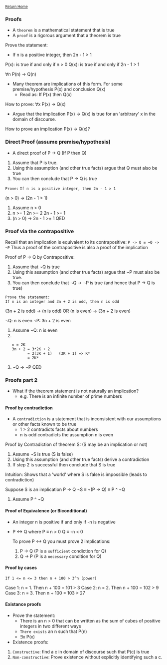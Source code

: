 <small>[Return Home](../../README.md)</small>

### Proofs

- A `theorem` is a mathematical statement that is true
- A `proof` is a rigorous argument that a theorem is true

Prove the statement:

- If n is a positive integer, then 2n - 1 > 1

P(x): is true if and only if n > 0
Q(x): is true if and only if 2n - 1 > 1

∀n P(n) -> Q(n)

- Many theorem are implications of this form. For some premise/hypothesis P(x) and conclusion Q(x)
  - Read as: If P(x) then Q(x)

How to prove: ∀x P(x) -> Q(x)

- Argue that the implication P(x) -> Q(x) is true for an 'arbitrary' x in the domain of discourse.

How to prove an implication P(x) -> Q(x)?

### Direct Proof (assume premise/hypothesis)

- A direct proof of P -> Q (If P then Q)

1. Assume that P is true.
2. Using this assumption (and other true facts) argue that Q must also be true
3. You can then conclude that P -> Q is true

`Prove:`
`If n is a positive integer, then 2n - 1 > 1`

(n > 0) -> (2n - 1 > 1)

1. Assume n > 0
2. n >= 1
   2n >= 2
   2n - 1 >= 1
3. (n > 0) -> 2n - 1 >= 1
   QED

### Proof via the contrapositive

Recall that an implication is equivalent to its contrapositive:
`P -> Q ≡ ¬Q -> ¬P`
Thus a proof of the contrapositive is also a proof of the implication

Proof of P -> Q by Contrapositive:

1. Assume that ¬Q is true
2. Using this assumption (and other true facts) argue that ¬P must also be true.
3. You can then conclude that ¬Q -> ¬P is true (and hence that P -> Q is true)

```
Prove the statement:
If n is an integer and 3n + 2 is odd, then n is odd
```

(3n + 2 is odd) -> (n is odd)
OR
(n is even) -> (3n + 2 is even)

¬Q: n is even
¬P: 3n + 2 is even

1. Assume ¬Q: n is even
2.

```
   n = 2K
   3n + 2 = 3*2K + 2
          = 2(3K + 1)   (3K + 1) => K*
          = 2K*
```

3. ¬Q -> ¬P
   QED

### Proofs part 2

- What if the theorem statement is not naturally an implication?
  - e.g. There is an infinite number of prime numbers

#### Proof by contradiction

- A `contradiction` is a statement that is inconsistent with our assumptions or other facts known to be true
  - 1 > 2 contradicts facts about numbers
  - n is odd contradicts the assumption n is even

Proof by Contradiction of theorem S: (S may be an implication or not)

1. Assume ¬S is true (S is false)
2. Using this assumption (and other true facts) derive a contradiction
3. If step 2 is successful then conclude that S is true

Intuition: Shows that a 'world' where S is false is impossible (leads to contradiction)

Suppose S is an implication P -> Q
¬S ≡ ¬(P -> Q) ≡ P ^ ¬Q

1. Assume P ^ ¬Q

#### Proof of Equivalence (or Biconditional)

- An integer n is positive if and only if -n is negative
- P <-> Q where
  P ≡ n > 0
  Q ≡ -n < 0

  To prove P <-> Q you must prove 2 implications:

  1. P -> Q (P is a `sufficient` condiction for Q)
  2. Q -> P (P is a `necessary` condition for Q)

#### Proof by cases

```
If 1 <= n <= 3 then n + 100 > 3^n (power)
```

Case 1: n = 1. Then n + 100 = 101 > 3
Case 2: n = 2. Then n + 100 = 102 > 9
Case 3: n = 3. Then n + 100 = 103 > 27

#### Existance proofs

- Prove the statement:
  - There is an n > 0 that can be written as the sum of cubes of positive integers in two different ways
  - `There exists` an n such that P(n)
  - ∃x P(x)
- Existence proofs:

1. `Constructive`: find a c in domain of discourse such that P(c) is true
2. `Non-constructive`: Prove existence without explicitly identifying such a c.
